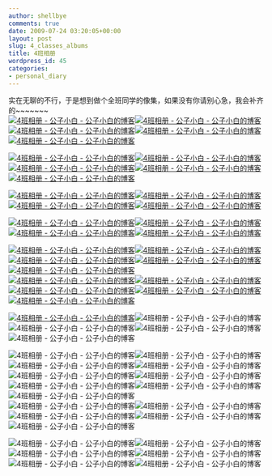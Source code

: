 ```yaml
---
author: shellbye
comments: true
date: 2009-07-24 03:20:05+00:00
layout: post
slug: 4_classes_albums
title: 4班相册
wordpress_id: 45
categories:
- personal_diary
---
```


实在无聊的不行，于是想到做个全班同学的像集，如果没有你请别心急，我会补齐的~~~~~~~   
[![4班相册 - 公子小白 - 公子小白的博客](http://img.bimg.126.net/photo/Ms0OkogSh9lMMGMF7Rl0tA==/4293900769722704322.jpg)](http://img.bimg.126.net/photo/Ms0OkogSh9lMMGMF7Rl0tA==/4293900769722704322.jpg)[![4班相册 - 公子小白 - 公子小白的博客](http://img.bimg.126.net/photo/69NDYCtkopIILp9BXw_AnQ==/4293900769722704323.jpg)](http://img.bimg.126.net/photo/69NDYCtkopIILp9BXw_AnQ==/4293900769722704323.jpg)[![4班相册 - 公子小白 - 公子小白的博客](http://img.bimg.126.net/photo/DiwFtX5_Tc1zYe1j0l1C4w==/4293900769722704324.jpg)](http://img.bimg.126.net/photo/DiwFtX5_Tc1zYe1j0l1C4w==/4293900769722704324.jpg)[![4班相册 - 公子小白 - 公子小白的博客](http://img.bimg.126.net/photo/QV8uKCEoxFAblK58ybgIDA==/4293900769722704325.jpg)](http://img.bimg.126.net/photo/QV8uKCEoxFAblK58ybgIDA==/4293900769722704325.jpg)[![4班相册 - 公子小白 - 公子小白的博客](http://img.bimg.126.net/photo/fNOTq98hkpQv90YV6k-2NQ==/4293900769722704326.jpg)](http://img.bimg.126.net/photo/fNOTq98hkpQv90YV6k-2NQ==/4293900769722704326.jpg)   
  
[![4班相册 - 公子小白 - 公子小白的博客](http://img.bimg.126.net/photo/hW31vvW9V_phQtQM2Hko4w==/4293900769722704328.jpg)](http://img.bimg.126.net/photo/hW31vvW9V_phQtQM2Hko4w==/4293900769722704328.jpg)[![4班相册 - 公子小白 - 公子小白的博客](http://img.bimg.126.net/photo/_F5AOCp81wbJtqQVUByGPQ==/4293900769722704329.jpg)](http://img.bimg.126.net/photo/_F5AOCp81wbJtqQVUByGPQ==/4293900769722704329.jpg)[![4班相册 - 公子小白 - 公子小白的博客](http://img.bimg.126.net/photo/c7YnW28CRLChkeEiX1LPng==/4293900769722704330.jpg)](http://img.bimg.126.net/photo/c7YnW28CRLChkeEiX1LPng==/4293900769722704330.jpg)[![4班相册 - 公子小白 - 公子小白的博客](http://img.bimg.126.net/photo/obPvNbPHAhuP-i0uxhTFQw==/4293900769722704331.jpg)](http://img.bimg.126.net/photo/obPvNbPHAhuP-i0uxhTFQw==/4293900769722704331.jpg)[![4班相册 - 公子小白 - 公子小白的博客](http://img.bimg.126.net/photo/ZC-1WSQT-vBNrYHZnSx0CQ==/4293900769722704332.jpg)](http://img.bimg.126.net/photo/ZC-1WSQT-vBNrYHZnSx0CQ==/4293900769722704332.jpg)   
  
  
[![4班相册 - 公子小白 - 公子小白的博客](http://img.bimg.126.net/photo/ly456cOsnVYflD6EOdCwQg==/4293900769722704333.jpg)](http://img.bimg.126.net/photo/ly456cOsnVYflD6EOdCwQg==/4293900769722704333.jpg)[![4班相册 - 公子小白 - 公子小白的博客](http://img.bimg.126.net/photo/-QEBhSuj-cmm-ynQQWlvxQ==/4293900769722704334.jpg)](http://img.bimg.126.net/photo/-QEBhSuj-cmm-ynQQWlvxQ==/4293900769722704334.jpg)[![4班相册 - 公子小白 - 公子小白的博客](http://img.bimg.126.net/photo/u-1QUXtiREB4zFsgArhcoQ==/4293900769722704335.jpg)](http://img.bimg.126.net/photo/u-1QUXtiREB4zFsgArhcoQ==/4293900769722704335.jpg)[![4班相册 - 公子小白 - 公子小白的博客](http://img.bimg.126.net/photo/vvQnEWAANXIF1Brkbki17Q==/4293900769722704336.jpg)](http://img.bimg.126.net/photo/vvQnEWAANXIF1Brkbki17Q==/4293900769722704336.jpg)   
  
  
[![4班相册 - 公子小白 - 公子小白的博客](http://img.bimg.126.net/photo/jLDuhBGMgSQNzfgf3CGF6w==/4293900769722704337.jpg)](http://img.bimg.126.net/photo/jLDuhBGMgSQNzfgf3CGF6w==/4293900769722704337.jpg)[![4班相册 - 公子小白 - 公子小白的博客](http://img.bimg.126.net/photo/0IRbxacwghENzB1Y78P2LQ==/4293900769722704338.jpg)](http://img.bimg.126.net/photo/0IRbxacwghENzB1Y78P2LQ==/4293900769722704338.jpg) [![4班相册 - 公子小白 - 公子小白的博客](http://img.bimg.126.net/photo/wvKMQRWNP09jdsbWNqSZ_w==/4293900769722704339.jpg)](http://img.bimg.126.net/photo/wvKMQRWNP09jdsbWNqSZ_w==/4293900769722704339.jpg)[![4班相册 - 公子小白 - 公子小白的博客](http://img.bimg.126.net/photo/9NfLye-IJq-VBKJg2DZdxw==/4293900769722704340.jpg)](http://img.bimg.126.net/photo/9NfLye-IJq-VBKJg2DZdxw==/4293900769722704340.jpg)   
  
[![4班相册 - 公子小白 - 公子小白的博客](http://img.bimg.126.net/photo/evHbhzGUnP1WSl9_amFHaw==/4293900769722704341.jpg)](http://img.bimg.126.net/photo/evHbhzGUnP1WSl9_amFHaw==/4293900769722704341.jpg)[![4班相册 - 公子小白 - 公子小白的博客](http://img.bimg.126.net/photo/-Y1d2TU8ZWOeSziHTlTmug==/4293900769722704342.jpg)](http://img.bimg.126.net/photo/-Y1d2TU8ZWOeSziHTlTmug==/4293900769722704342.jpg)[![4班相册 - 公子小白 - 公子小白的博客](http://img.bimg.126.net/photo/ZdYdtPcMRTN2z-VodxYS2A==/4293900769722704343.jpg)](http://img.bimg.126.net/photo/ZdYdtPcMRTN2z-VodxYS2A==/4293900769722704343.jpg)[![4班相册 - 公子小白 - 公子小白的博客](http://img.bimg.126.net/photo/7SfahowRpyT9Q3dfVcJ2XA==/4293900769722704344.jpg)](http://img.bimg.126.net/photo/7SfahowRpyT9Q3dfVcJ2XA==/4293900769722704344.jpg) [![4班相册 - 公子小白 - 公子小白的博客](http://img.bimg.126.net/photo/srJtmq3edfmNxmTqBr1khg==/4293900769722704345.jpg)](http://img.bimg.126.net/photo/srJtmq3edfmNxmTqBr1khg==/4293900769722704345.jpg)  
[![4班相册 - 公子小白 - 公子小白的博客](http://img.bimg.126.net/photo/YqLy6hwYFtyJjTGM2X2Ejw==/4293900769722704346.jpg)](http://img.bimg.126.net/photo/YqLy6hwYFtyJjTGM2X2Ejw==/4293900769722704346.jpg)[![4班相册 - 公子小白 - 公子小白的博客](http://img.bimg.126.net/photo/Vh7jMFmktqUJ5oaPIQezSw==/4293900769722704347.jpg)](http://img.bimg.126.net/photo/Vh7jMFmktqUJ5oaPIQezSw==/4293900769722704347.jpg)[![4班相册 - 公子小白 - 公子小白的博客](http://img.bimg.126.net/photo/e3dMNLu-iLURg-yzkWnf_g==/4293900769722704348.jpg)](http://img.bimg.126.net/photo/e3dMNLu-iLURg-yzkWnf_g==/4293900769722704348.jpg)[![4班相册 - 公子小白 - 公子小白的博客](http://img.bimg.126.net/photo/Pj3bzhHl09hshxUOU3RlpA==/4293900769722704368.jpg)](http://img.bimg.126.net/photo/Pj3bzhHl09hshxUOU3RlpA==/4293900769722704368.jpg)[![4班相册 - 公子小白 - 公子小白的博客](http://img.bimg.126.net/photo/82cxt5AZnvFMEssU3llQuA==/4293900769722704374.jpg)](http://img.bimg.126.net/photo/82cxt5AZnvFMEssU3llQuA==/4293900769722704374.jpg)  
  
[![4班相册 - 公子小白 - 公子小白的博客](http://img.bimg.126.net/photo/-iWxV8JkyUJS5k8veMf5DA==/4293900769722704382.jpg)](http://img.bimg.126.net/photo/-iWxV8JkyUJS5k8veMf5DA==/4293900769722704382.jpg)![4班相册 - 公子小白 - 公子小白的博客](http://img.bimg.126.net/photo/dnh-SZPa9qg50R6T2DbZiA==/4293900769722704384.jpg)![4班相册 - 公子小白 - 公子小白的博客](http://img.bimg.126.net/photo/kq2kDb7xitpS-tUElpxh7g==/4293900769722704385.jpg)![4班相册 - 公子小白 - 公子小白的博客](http://img.bimg.126.net/photo/mIRiKo6TuqBCUHJKPiCcsg==/4293900769722704386.jpg)![4班相册 - 公子小白 - 公子小白的博客](http://img.bimg.126.net/photo/ZVn0SUDYo1iX9yelx59l6Q==/4293900769722704387.jpg)  
  
![4班相册 - 公子小白 - 公子小白的博客](http://img.bimg.126.net/photo/ntHmSgTUVn4aYwzJP20Wyg==/4293900769722704388.jpg)![4班相册 - 公子小白 - 公子小白的博客](http://img.bimg.126.net/photo/JD6Vh55BXncK0fq8q1MpsA==/4293900769722704389.jpg)![4班相册 - 公子小白 - 公子小白的博客](http://img.bimg.126.net/photo/OZveBPS-CPMSafv_eVIMHA==/4293900769722704390.jpg)![4班相册 - 公子小白 - 公子小白的博客](http://img.bimg.126.net/photo/lq31F9PGi2c5HqS1mN7sRw==/4293900769722704391.jpg)  
![4班相册 - 公子小白 - 公子小白的博客](http://img.bimg.126.net/photo/2KrGojTyhtC3YqfsG4BTBQ==/4293900769722704392.jpg)![4班相册 - 公子小白 - 公子小白的博客](http://img.bimg.126.net/photo/iqlkgzcT7IPu8FpO3WOXMw==/4293900769722704393.jpg)![4班相册 - 公子小白 - 公子小白的博客](http://img.bimg.126.net/photo/JlAR-sZpVlI22irYL8Lgaw==/4293900769722704394.jpg)![4班相册 - 公子小白 - 公子小白的博客](http://img.bimg.126.net/photo/Ex6kDIW7hd8RUYeI_1vfug==/4293900769722704395.jpg)![4班相册 - 公子小白 - 公子小白的博客](http://img.bimg.126.net/photo/trh2sjNN8V_LzEFycCRjdg==/4293900769722704396.jpg)  
![4班相册 - 公子小白 - 公子小白的博客](http://img.bimg.126.net/photo/YGOklOH-eE8bP5hYHZY2pw==/4293900769722704397.jpg)![4班相册 - 公子小白 - 公子小白的博客](http://img.bimg.126.net/photo/VsxwJXMEi57YYngTu12vsg==/4293900769722704398.jpg)![4班相册 - 公子小白 - 公子小白的博客](http://img.bimg.126.net/photo/-XLtNgEWNV6yOYExaDmJ1g==/4293900769722704399.jpg)![4班相册 - 公子小白 - 公子小白的博客](http://img.bimg.126.net/photo/NUQAplSrGO81eIuGs16mVA==/4293900769722704400.jpg)![4班相册 - 公子小白 - 公子小白的博客](http://img.bimg.126.net/photo/JtUZ-FshpfJF5yJEVjhK1g==/4293900769722704401.jpg)  
  
![4班相册 - 公子小白 - 公子小白的博客](http://img.bimg.126.net/photo/5Sp1NxyB2oxcefGWnBMj5Q==/4293900769722704402.jpg)![4班相册 - 公子小白 - 公子小白的博客](http://img.bimg.126.net/photo/K2CQJL5FIux_qQuo0i4A7g==/4293900769722704403.jpg)![4班相册 - 公子小白 - 公子小白的博客](http://img.bimg.126.net/photo/Dm8KKlPbRG0rsiJdgfJgaA==/4293900769722704404.jpg)![4班相册 - 公子小白 - 公子小白的博客](http://img.bimg.126.net/photo/D9ItjthE3mQjNy8aVGRLXQ==/4293900769722704405.jpg)![4班相册 - 公子小白 - 公子小白的博客](http://img.bimg.126.net/photo/8cmvJ7THTunoSHUNZrRzag==/4293900769722704406.jpg)![4班相册 - 公子小白 - 公子小白的博客](http://img.bimg.126.net/photo/DAJ9aSDkyq-q9yOQ_PEmCg==/4293900769722704407.jpg)  
  
  
  
  
  
  
  
  
  
  
  
  
  
  
  
  
  
  
  
  
  
  
  
  
  
  
  
  
  
  
  
  
  
  
  
  
  
  
  
  
  
  
  
  
  
  
  
  
  
  
  
  
  
  
  
  
  
  
  
  
  
  
  
  

